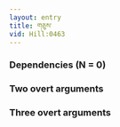 ```yaml
---
layout: entry
title: གཅུས་
vid: Hill:0463
---
```

### Dependencies (N = 0)


### Two overt arguments


### Three overt arguments
